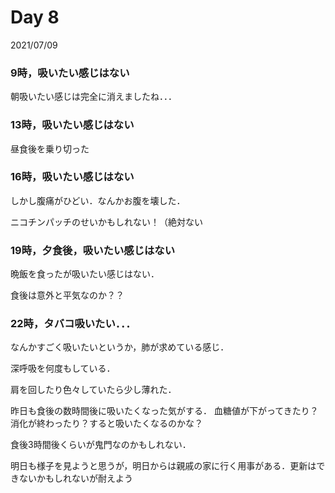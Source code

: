# Day 8
2021/07/09

### 9時，吸いたい感じはない
朝吸いたい感じは完全に消えましたね．．．

### 13時，吸いたい感じはない
昼食後を乗り切った

### 16時，吸いたい感じはない
しかし腹痛がひどい．なんかお腹を壊した．

ニコチンパッチのせいかもしれない！（絶対ない

### 19時，夕食後，吸いたい感じはない
晩飯を食ったが吸いたい感じはない．

食後は意外と平気なのか？？


### 22時，タバコ吸いたい．．．
なんかすごく吸いたいというか，肺が求めている感じ．

深呼吸を何度もしている．

肩を回したり色々していたら少し薄れた．

昨日も食後の数時間後に吸いたくなった気がする．
血糖値が下がってきたり？消化が終わったり？すると吸いたくなるのかな？

食後3時間後くらいが鬼門なのかもしれない．

明日も様子を見ようと思うが，明日からは親戚の家に行く用事がある．更新はできないかもしれないが耐えよう
